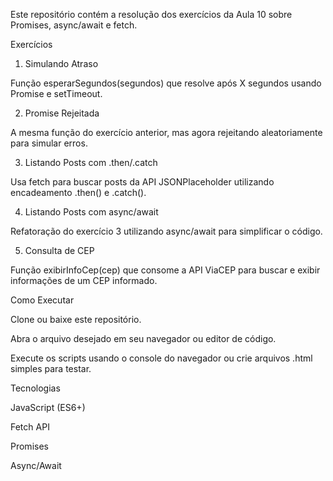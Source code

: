 Este repositório contém a resolução dos exercícios da Aula 10 sobre Promises, async/await e fetch.

Exercícios

1. Simulando Atraso

Função esperarSegundos(segundos) que resolve após X segundos usando Promise e setTimeout.

2. Promise Rejeitada

A mesma função do exercício anterior, mas agora rejeitando aleatoriamente para simular erros.

3. Listando Posts com .then/.catch

Usa fetch para buscar posts da API JSONPlaceholder utilizando encadeamento .then() e .catch().

4. Listando Posts com async/await

Refatoração do exercício 3 utilizando async/await para simplificar o código.

5. Consulta de CEP

Função exibirInfoCep(cep) que consome a API ViaCEP para buscar e exibir informações de um CEP informado.

Como Executar

Clone ou baixe este repositório.

Abra o arquivo desejado em seu navegador ou editor de código.

Execute os scripts usando o console do navegador ou crie arquivos .html simples para testar.

Tecnologias

JavaScript (ES6+)

Fetch API

Promises

Async/Await

